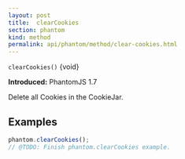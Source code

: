 ```yaml
---
layout: post
title:  clearCookies
section: phantom
kind: method
permalink: api/phantom/method/clear-cookies.html
---
```


`clearCookies()` {void}

**Introduced:** PhantomJS 1.7

Delete all Cookies in the CookieJar.

## Examples

```javascript
phantom.clearCookies();
// @TODO: Finish phantom.clearCookies example.
```








